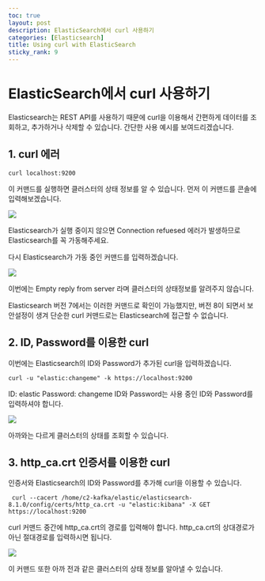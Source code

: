 ```yaml
---
toc: true
layout: post
description: ElasticSearch에서 curl 사용하기
categories: [Elasticsearch]
title: Using curl with ElasticSearch
sticky_rank: 9
---
```


# ElasticSearch에서 curl 사용하기

Elasticsearch는 REST API를 사용하기 때문에
curl을 이용해서 간편하게 데이터를 조회하고, 추가하거나 삭제할 수 있습니다.
간단한 사용 예시를 보여드리겠습니다.

## 1. curl 에러

```shell
curl localhost:9200
```

이 커맨드를 실행하면 클러스터의 상태 정보를 알 수 있습니다.
먼저 이 커맨드를 콘솔에 입력해보겠습니다.

![]({{site.baseurl}}/images/curl1.PNG)

Elasticsearch가 실행 중이지 않으면
Connection refuesed 에러가 발생하므로 Elasticsearch를 꼭 가동해주세요.

다시 Elasticsearch가 가동 중인 커맨드를 입력하겠습니다.

![]({{site.baseurl}}/images/curl2.PNG)

이번에는 Empty reply from server 라며
클러스터의 상태정보를 알려주지 않습니다.

Elasticsearch 버전 7에서는 이러한 커맨드로 확인이 가능했지만,
버전 8이 되면서 보안설정이 생겨 단순한 curl 커맨드로는
Elasticsearch에 접근할 수 없습니다.

## 2. ID, Password를 이용한 curl

이번에는 Elasticsearch의 ID와 Password가 추가된 curl을 입력하겠습니다.

```shell
curl -u "elastic:changeme" -k https://localhost:9200
```

ID: elastic
Password: changeme
ID와 Password는 사용 중인 ID와 Password를 입력하셔야 합니다.

![]({{site.baseurl}}/images/curl3.PNG)

아까와는 다르게 클러스터의 상태를 조회할 수 있습니다.

## 3. http_ca.crt 인증서를 이용한 curl

인증서와 Elasticsearch의 ID와 Password를 추가해 curl을 이용할 수 있습니다.

```shell
 curl --cacert /home/c2-kafka/elastic/elasticsearch-8.1.0/config/certs/http_ca.crt -u "elastic:kibana" -X GET https://localhost:9200
```

curl 커맨드 중간에 http_ca.crt의 경로를 입력해야 합니다.
http_ca.crt의 상대경로가 아닌 절대경로를 입력하시면 됩니다.

![]({{site.baseurl}}/images/curl4.PNG)

이 커맨드 또한 아까 전과 같은 클러스터의 상태 정보를 알아낼 수 있습니다.
